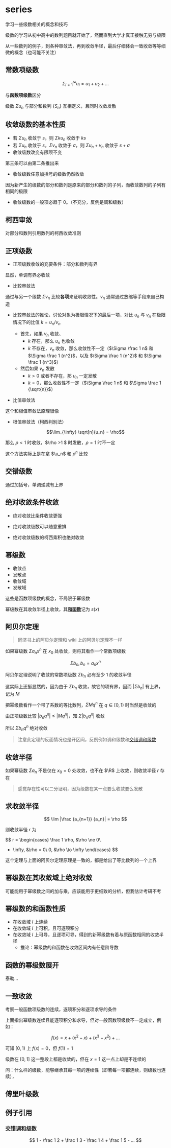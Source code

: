 # series

学习一些级数相关的概念和技巧

级数的学习从初中高中的数列题目就开始了，然而直到大学才真正接触无穷与极限

从一些数列的例子，到各种审敛法，再到收敛半径，最后仔细体会一致收敛等等细微的概念（也可能不关注）

## 常数项级数

$$\Sigma_{i=1}^{\infty} u_i = u_1 + u_2 + ...$$

与**函数项级数**区分

级数 $\Sigma u_n$ 与部分和数列 $\{S_n\}$ 互相定义，且同时收敛发散

## 收敛级数的基本性质

- 若 $\Sigma u_n$ 收敛于 $s$，则 $\Sigma ku_n$ 收敛于 $ks$
- 若 $\Sigma u_n$ 收敛于 $s$，$\Sigma v_n$ 收敛于 $\sigma$，则 $\Sigma u_n+v_n$ 收敛于 $s+\sigma$
- 收敛级数改变有限项不变

第三条可以由第二条推出来

- 收敛级数任意加括号的级数仍然收敛

因为新产生的级数的部分和数列是原来的部分和数列的子列，而收敛数列的子列有相同的极限

- 收敛级数的一般项必趋于 $0$。（不充分，反例是调和级数）

## 柯西审敛

对部分和数列引用数列的柯西收敛准则

## 正项级数

- 正项级数收敛的充要条件：部分和数列有界

显然，单调有界必收敛

- 比较审敛法

通过与另一个级数 $\Sigma v_n$ 比较**各项**来证明收敛性。$v_n$ 通常通过放缩等手段来自己构造

- 比较审敛法的推论，讨论对象为极限情况下的最后一项，对比 $u_n$ 与 $v_n$ 在极限情况下的比值 $k = u_n / v_n$
  - 首先，如果 $v_n$ 收敛、
    - $k$ 存在，那么 $u_n$ 也收敛
    - $k$ 不存在，$v_n$ 收敛，那么收敛性不一定（$\Sigma \frac 1 n$ 和 $\Sigma \frac 1 {n^2}$，以及 $\Sigma \frac 1 {n^2}$ 和 $\Sigma \frac 1 {n^3}$）
  - 然后如果 $v_n$ 发散
    - $k>0$ 或者不存在，那 $u_n$ 一定发散
    - $k = 0$，那么收敛性不一定（$\Sigma \frac 1 n$ 和 $\Sigma \frac 1 {\sqrt{n}}$）

- 比值审敛法

这个和根值审敛法原理很像

- 根值审敛法（柯西判别法）

$$\lim_{\infty} \sqrt[n]{u_n} = \rho$$

那么 $\rho<1$ 时收敛，$\rho >1 $ 时发散，$\rho =1$ 时不一定

这个方法实际上是在拿 $\u_n$ 和 $\rho^n$ 比较

## 交错级数

通过加括号，单调递减有上界

## 绝对收敛条件收敛

- 绝对收敛比条件收敛更强

- 绝对收敛级数可以随意重排

- 绝对收敛级数的柯西乘积也绝对收敛

## 幂级数

- 收敛点
- 发散点
- 收敛域
- 发散域

这些是函数项级数的概念，不局限于幂级数

幂级数在其收敛半径上收敛，其<u>**和函数**</u>记为 $s(x)$

## 阿贝尔定理

> 同济书上的阿贝尔定理和 wiki 上的阿贝尔定理不一样

如果幂级数 $\Sigma a_n x^n$ 在 $x_0$ 处收敛，则将其看作一个常数项级数

$$
\Sigma b_n, b_n = a_nx^n
$$

阿贝尔定理说明了收敛的常数项级数 $\Sigma b_n$ 必有至少 $1$ 的收敛半径

这实际上还挺显然的，因为由于 $\Sigma b_n$ 收敛，故它的项有界，因而 $|\Sigma b_n|$ 有上界，记为 $M$

把幂级数看作一个带了系数的等比数列，$\Sigma Mq^n$ 在 $q\in [0, 1)$ 时当然是收敛的

由正项级数比较 $|b_n q^n| \le |M q^n|$，知 $\Sigma |b_n q^n|$ 收敛

所以 $\Sigma b_n q^n$ 绝对收敛

> 注意此定理的反面情况也是开区间，反例例如调和级数和[交错调和级数](#交错调和级数)

## 收敛半径

如果幂级数 $\Sigma a_n$ 不是仅在 $x_0=0$ 处收敛，也不在 $\R$ 上收敛，则收敛半径 $r$ 存在

> 感觉存在性可以二分证明，因为级数在某一点要么收敛要么发散

## 求收敛半径

$$
\lim |\frac {a_{n+1}} {a_n}| = \rho
$$

则收敛半径 $r$ 为

$$
r = \begin{cases}
\frac 1 \rho, &\rho \ne 0\\
+ \infty, &\rho = 0\\
0, &\rho \to \infty
\end{cases}
$$

这个定理与上面的阿贝尔定理原理是一致的，都是给出了等比数列的一个上界

## 幂级数在其收敛域上绝对收敛

可能能用于幂级数之间的加与乘，应该能用于更细致的分析，但我估计考研不考

## 幂级数的和函数性质

- 在收敛域 $I$ 上连续
- 在收敛域 $I$ 上可积，且可逐项积分
- 在收敛域 $I$ 上可导，且逐项可导，得到的新幂级数有着与原函数相同的收敛半径
  - 推论：幂级数的和函数在收敛区间内有任意阶导数

## 函数的幂级数展开

泰勒...

## 一致收敛

考察一般函数项级数的连续，逐项积分和逐项求导的条件

上面指出幂级数连续且能逐项积分和求导，但对一般函数项级数不一定成立，例如：

$$
f(x) = x + (x^2 - x) + (x^3 - x^2) + ...
$$

可知 $[0, 1)$ 上 $f(x) = 0$，但 $f(1) = 1$

级数在 $[0, 1]$ 这一整段上都是收敛的，但在 $x=1$ 这一点上却是不连续的

问：什么样的级数，能够继承其每一项的连续性（即若每一项都连续，则级数也连续），

## 傅里叶级数



## 例子引用

### 交错调和级数

$$
1 - \frac 1 2 + \frac 1 3 - \frac 1 4 + \frac 1 5 - ...
$$

